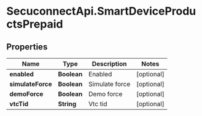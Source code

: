 # SecuconnectApi.SmartDeviceProductsPrepaid

## Properties
Name | Type | Description | Notes
------------ | ------------- | ------------- | -------------
**enabled** | **Boolean** | Enabled | [optional] 
**simulateForce** | **Boolean** | Simulate force | [optional] 
**demoForce** | **Boolean** | Demo force | [optional] 
**vtcTid** | **String** | Vtc tid | [optional] 


